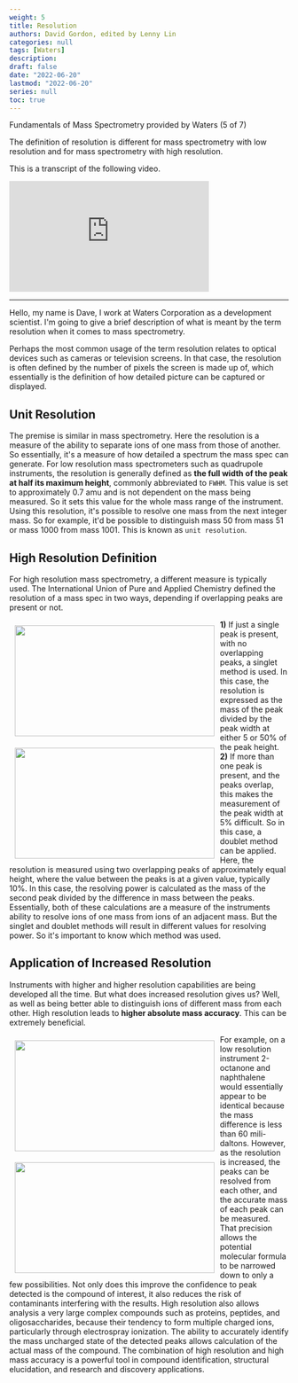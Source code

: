 ```yaml
---
weight: 5
title: Resolution
authors: David Gordon, edited by Lenny Lin
categories: null
tags: [Waters]
description: 
draft: false
date: "2022-06-20"
lastmod: "2022-06-20"
series: null
toc: true
---
```


Fundamentals of Mass Spectrometry provided by Waters (5 of 7)  

The definition of resolution is different for mass spectrometry with low resolution and for mass spectrometry with high resolution. 

This is a transcript of the following video.  


<iframe width="360" height="200" src="https://www.youtube.com/embed/qUhi98o1qUU?list=PL6yA4jv5tA-k9_2NVxm5jlzpZV_aW59DT" title="Fundamentals of MS (5 of 7) - Resolution" frameborder="0" allow="accelerometer; autoplay; clipboard-write; encrypted-media; gyroscope; picture-in-picture" allowfullscreen></iframe>

<!--more-->
---

Hello, my name is Dave, I work at Waters Corporation as a development scientist. I'm going to give a brief description of what is meant by the term resolution when it comes to mass spectrometry.  

Perhaps the most common usage of the term resolution relates to optical devices such as cameras or television screens. In that case, the resolution is often defined by the number of pixels the screen is made up of, which essentially is the definition of how detailed picture can be captured or displayed.  


## Unit Resolution
The premise is similar in mass spectrometry. Here the resolution is a measure of the ability to separate ions of one mass from those of another. So essentially, it's a measure of how detailed a spectrum the mass spec can generate. For low resolution mass spectrometers such as quadrupole instruments, the resolution is generally defined as <b>the full width of the peak at half its maximum height</b>, commonly abbreviated to `FWHM`. This value is set to approximately 0.7 amu and is not dependent on the mass being measured. So it sets this value for the whole mass range of the instrument. Using this resolution, it's possible to resolve one mass from the next integer mass. So for example, it'd be possible to distinguish mass 50 from mass 51 or mass 1000 from mass 1001. This is known as `unit resolution`.   


## High Resolution Definition
For high resolution mass spectrometry, a different measure is typically used. The International Union of Pure and Applied Chemistry defined the resolution of a mass spec in two ways, depending if overlapping peaks are present or not.   

<img width ="360" height= "200" src = "/docs/images/Screenshot 2022-06-23 150424.png" style ="float: left" HSPACE="10" VSPACE="10"/>
<b>1)</b> If just a single peak is present, with no overlapping peaks, a singlet method is used. In this case, the resolution is expressed as the mass of the peak divided by the peak width at either 5 or 50% of the peak height.   

<img width ="360" height= "200" src = "/docs/images/Screenshot 2022-06-23 150703.png" style ="float: left" HSPACE="10" VSPACE="10"/>
<b>2)</b> If more than one peak is present, and the peaks overlap, this makes the measurement of the peak width at 5% difficult. So in this case, a doublet method can be applied. Here, the resolution is measured using two overlapping peaks of approximately equal height, where the value between the peaks is at a given value, typically 10%. In this case, the resolving power is calculated as the mass of the second peak divided by the difference in mass between the peaks. Essentially, both of these calculations are a measure of the instruments ability to resolve ions of one mass from ions of an adjacent mass. But the singlet and doublet methods will result in different values for resolving power.  So it's important to know which method was used. 


## Application of Increased Resolution
Instruments with higher and higher resolution capabilities are being developed all the time. But what does increased resolution gives us? Well, as well as being better able to distinguish ions of different mass from each other. High resolution leads to <b>higher absolute mass accuracy</b>. This can be extremely beneficial.   

<img width ="360" height= "200" src = "/docs/images/Screenshot 2022-06-23 151256.png" style ="float: left" HSPACE="10" VSPACE="10"/>
<img width ="360" height= "200" src = "/docs/images/Screenshot 2022-06-23 151346.png" style ="float: left" HSPACE="10" VSPACE="10"/>
For example, on a low resolution instrument 2-octanone and naphthalene would essentially appear to be identical because the mass difference is less than 60 mili-daltons. However, as the resolution is increased, the peaks can be resolved from each other, and the accurate mass of each peak can be measured. That precision allows the potential molecular formula to be narrowed down to only a few possibilities. Not only does this improve the confidence to peak detected is the compound of interest, it also reduces the risk of contaminants interfering with the results. High resolution also allows analysis a very large complex compounds such as proteins, peptides, and oligosaccharides, because their tendency to form multiple charged ions, particularly through electrospray ionization. The ability to accurately identify the mass uncharged state of the detected peaks allows calculation of the actual mass of the compound. The combination of high resolution and high mass accuracy is a powerful tool in compound identification, structural elucidation, and research and discovery applications.
